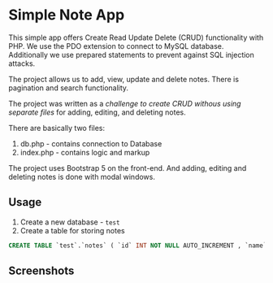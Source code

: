 # Simple Note App

This simple app offers Create Read Update Delete (CRUD) functionality with PHP. We use the PDO extension to connect to MySQL database. Additionally we use prepared statements to prevent against SQL injection attacks.

The project allows us to add, view, update and delete notes. There is pagination and search functionality.

The project was written as a *challenge to create CRUD withous using separate files* for adding, editing, and deleting notes. 

There are basically two files:
1. db.php - contains connection to Database
2. index.php - contains logic and markup

The project uses Bootstrap 5 on the front-end. And adding, editing and deleting notes is done with modal windows. 


## Usage

1. Create a new database - `test`
2. Create a table for storing notes
```sql
CREATE TABLE `test`.`notes` ( `id` INT NOT NULL AUTO_INCREMENT , `name` VARCHAR(100) NOT NULL , PRIMARY KEY (`id`)) ENGINE = InnoDB; 
```

## Screenshots
